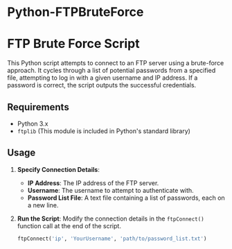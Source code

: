 # Python-FTPBruteForce
# FTP Brute Force Script

This Python script attempts to connect to an FTP server using a brute-force approach. It cycles through a list of potential passwords from a specified file, attempting to log in with a given username and IP address. If a password is correct, the script outputs the successful credentials.

## Requirements

- Python 3.x
- `ftplib` (This module is included in Python's standard library)

## Usage

1. **Specify Connection Details**:
   - **IP Address**: The IP address of the FTP server.
   - **Username**: The username to attempt to authenticate with.
   - **Password List File**: A text file containing a list of passwords, each on a new line.

2. **Run the Script**:
   Modify the connection details in the `ftpConnect()` function call at the end of the script.

   ```python
   ftpConnect('ip', 'YourUsername', 'path/to/password_list.txt')
